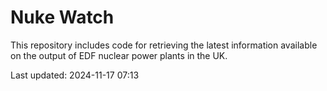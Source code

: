 # Nuke Watch

This repository includes code for retrieving the latest information available on the output of EDF nuclear power plants in the UK.

Last updated: 2024-11-17 07:13